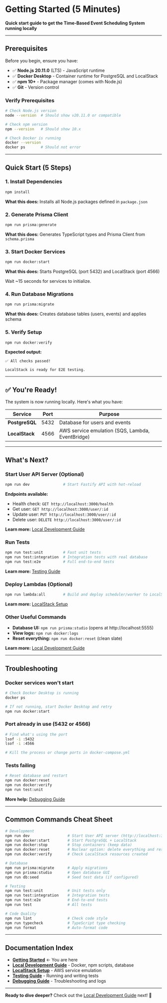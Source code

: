 # Getting Started (5 Minutes)

**Quick start guide to get the Time-Based Event Scheduling System running locally**

---

## Prerequisites

Before you begin, ensure you have:

- ✅ **Node.js 20.11.0** (LTS) - JavaScript runtime
- ✅ **Docker Desktop** - Container runtime for PostgreSQL and LocalStack
- ✅ **npm 10+** - Package manager (comes with Node.js)
- ✅ **Git** - Version control

### Verify Prerequisites

```bash
# Check Node.js version
node --version  # Should show v20.11.0 or compatible

# Check npm version
npm --version   # Should show 10.x

# Check Docker is running
docker --version
docker ps       # Should not error
```

---

## Quick Start (5 Steps)

### 1. Install Dependencies

```bash
npm install
```

**What this does:** Installs all Node.js packages defined in `package.json`

### 2. Generate Prisma Client

```bash
npm run prisma:generate
```

**What this does:** Generates TypeScript types and Prisma Client from `schema.prisma`

### 3. Start Docker Services

```bash
npm run docker:start
```

**What this does:** Starts PostgreSQL (port 5432) and LocalStack (port 4566)

Wait ~15 seconds for services to initialize.

### 4. Run Database Migrations

```bash
npm run prisma:migrate
```

**What this does:** Creates database tables (users, events) and applies schema

### 5. Verify Setup

```bash
npm run docker:verify
```

**Expected output:**
```
✅ All checks passed!

LocalStack is ready for E2E testing.
```

---

## ✅ You're Ready!

The system is now running locally. Here's what you have:

| Service | Port | Purpose |
|---------|------|---------|
| **PostgreSQL** | 5432 | Database for users and events |
| **LocalStack** | 4566 | AWS service emulation (SQS, Lambda, EventBridge) |

---

## What's Next?

### Start User API Server (Optional)

```bash
npm run dev               # Start Fastify API with hot-reload
```

**Endpoints available:**

- Health check: `GET http://localhost:3000/health`
- Get user: `GET http://localhost:3000/user/:id`
- Update user: `PUT http://localhost:3000/user/:id`
- Delete user: `DELETE http://localhost:3000/user/:id`

**Learn more:** [Local Development Guide](./local-development.md)

### Run Tests

```bash
npm run test:unit         # Fast unit tests
npm run test:integration  # Integration tests with real database
npm run test:e2e          # Full end-to-end tests
```

**Learn more:** [Testing Guide](./testing-guide.md)

### Deploy Lambdas (Optional)

```bash
npm run lambda:all        # Build and deploy scheduler/worker to LocalStack
```

**Learn more:** [LocalStack Setup](./localstack-setup-community.md)

### Other Useful Commands

- **Database UI:** `npm run prisma:studio` (opens at http://localhost:5555)
- **View logs:** `npm run docker:logs`
- **Reset everything:** `npm run docker:reset` (clean slate)

**Learn more:** [Local Development Guide](./local-development.md)

---

## Troubleshooting

### Docker services won't start

```bash
# Check Docker Desktop is running
docker ps

# If not running, start Docker Desktop and retry
npm run docker:start
```

### Port already in use (5432 or 4566)

```bash
# Find what's using the port
lsof -i :5432
lsof -i :4566

# Kill the process or change ports in docker-compose.yml
```

### Tests failing

```bash
# Reset database and restart
npm run docker:reset
npm run docker:verify
npm run test:unit
```

**More help:** [Debugging Guide](./debugging.md)

---

## Common Commands Cheat Sheet

```bash
# Development
npm run dev                 # Start User API server (http://localhost:3000)
npm run docker:start        # Start PostgreSQL + LocalStack
npm run docker:stop         # Stop containers (keep data)
npm run docker:reset        # Nuclear option: delete everything and restart
npm run docker:verify       # Check LocalStack resources created

# Database
npm run prisma:migrate      # Apply migrations
npm run prisma:studio       # Open database GUI
npm run db:seed             # Seed test data (if configured)

# Testing
npm run test:unit           # Unit tests only
npm run test:integration    # Integration tests
npm run test:e2e            # End-to-end tests
npm run test                # All tests

# Code Quality
npm run lint                # Check code style
npm run typecheck           # TypeScript type checking
npm run format              # Auto-format code
```

---

## Documentation Index

- **[Getting Started](./getting-started.md)** ← You are here
- **[Local Development Guide](./local-development.md)** - Docker, npm scripts, database
- **[LocalStack Setup](./localstack-setup-community.md)** - AWS service emulation
- **[Testing Guide](./testing-guide.md)** - Running and writing tests
- **[Debugging Guide](./debugging.md)** - Troubleshooting and logs

---

**Ready to dive deeper?** Check out the [Local Development Guide](./local-development.md) next! 🚀
